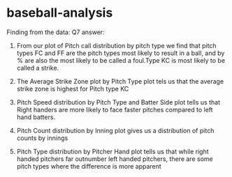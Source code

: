 # baseball-analysis

Finding from the data: Q7 answer:

1) From our plot of Pitch call distribution by pitch type we find that pitch types FC and FF are the pitch types most likely to result in a ball, and by % are also the most likely to be called a foul.Type KC is most likely to be called a strike.

2) The Average Strike Zone plot by Pitch Type plot tels us that the average strike zone is highest for Pitch type KC

3) Pitch Speed distribution by Pitch Type and Batter Side plot tells us that Right handers are more likely to face faster pitches compared to left hand batters.

4) Pitch Count distribution by Inning plot gives us a distribution of pitch counts by innings

5) Pitch Type distribution by Pitcher Hand plot tells us that while right handed pitchers far outnumber left handed pitchers, there are some pitch types where the difference is more apparent
